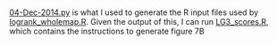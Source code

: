 ###  
[04-Dec-2014.py](https://github.com/dvalenzano/Interactive-Sessions/blob/master/04-Dec-2014.py) is what I used to generate the R input files used by [logrank_wholemap.R](https://github.com/dvalenzano/R-sessions/blob/master/logrank_wholemap.R).
Given the output of this, I can run [LG3_scores.R](https://github.com/dvalenzano/Fig7/blob/master/Fig7B/LG3_scores.R), which contains the instructions to generate figure 7B
